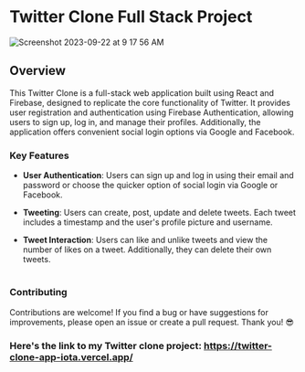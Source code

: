 # Twitter Clone Full Stack Project

![Screenshot 2023-09-22 at 9 17 56 AM](https://github.com/timothyytl/twitter-web-app/assets/112664401/21daab9f-2533-4961-a9b5-c2a98d0b25cb)

## Overview

This Twitter Clone is a full-stack web application built using React and Firebase, designed to replicate the core functionality of Twitter. It provides user registration and authentication using Firebase Authentication, allowing users to sign up, log in, and manage their profiles. Additionally, the application offers convenient social login options via Google and Facebook.

### Key Features

- **User Authentication**: Users can sign up and log in using their email and password or choose the quicker option of social login via Google or Facebook.

- **Tweeting**: Users can create, post, update and delete tweets. Each tweet includes a timestamp and the user's profile picture and username.

- **Tweet Interaction**: Users can like and unlike tweets and view the number of likes on a tweet. Additionally, they can delete their own tweets.

#

### Contributing
Contributions are welcome! If you find a bug or have suggestions for improvements, please open an issue or create a pull request. Thank you! 😎

### Here's the link to my Twitter clone project: https://twitter-clone-app-iota.vercel.app/
